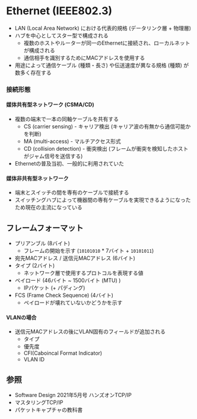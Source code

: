 # Ethernet (IEEE802.3)
- LAN (Local Area Network) における代表的規格 (データリンク層 + 物理層)
- ハブを中心としてスター型で構成される
  - 複数のホストやルーターが同一のEthernetに接続され、ローカルネットが構成される
  - 通信相手を識別するためにMACアドレスを使用する
- 用途によって通信ケーブル (種類・長さ) や伝送速度が異なる規格 (種類) が数多く存在する

### 接続形態
#### 媒体共有型ネットワーク (CSMA/CD)
- 複数の端末で一本の同軸ケーブルを共有する
  - CS (carrier sensing) - キャリア検出 (キャリア波の有無から通信可能かを判断)
  - MA (multi-access) - マルチアクセス形式
  - CD (collision detection) - 衝突検出 (フレームが衝突を検知したホストがジャム信号を送信する)
- Ethernetの普及当初、一般的に利用されていた

#### 媒体非共有型ネットワーク
- 端末とスイッチの間を専有のケーブルで接続する
- スイッチングハブによって機器間の専有ケーブルを実現できるようになったため現在の主流になっている

## フレームフォーマット
- プリアンブル (8バイト)
  - フレームの開始を示す (`10101010` * 7バイト + `10101011`)
- 宛先MACアドレス / 送信元MACアドレス (6バイト)
- タイプ (2バイト)
  - ネットワーク層で使用するプロトコルを表現する値
- ペイロード (46バイト ~ 1500バイト (MTU) )
  - IPパケット (+ パディング)
- FCS (Frame Check Sequence) (4バイト)
  - ペイロードが壊れていないかどうかを示す

#### VLANの場合
- 送信元MACアドレスの後にVLAN固有のフィールドが追加される
  - タイプ
  - 優先度
  - CFI(Caboincal Format Indicator)
  - VLAN ID

## 参照
- Software Design 2021年5月号 ハンズオンTCP/IP
- マスタリングTCP/IP
- パケットキャプチャの教科書
